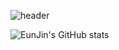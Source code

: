 ![header](https://capsule-render.vercel.app/api?type=Cylinder&color=FFFAFA&height=100&section=header&text=EunJin's%20GitHub&fontSize=30&fontAlign=82&descAlign=20&animation=fadeIn)

![EunJin's GitHub stats](https://github-readme-stats.vercel.app/api?username=EunJinPark98&show_icons=true&theme=radical)
